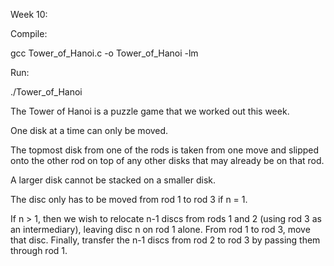 Week 10:

Compile: 

gcc Tower_of_Hanoi.c -o Tower_of_Hanoi -lm

Run: 

./Tower_of_Hanoi

The Tower of Hanoi is a puzzle game that we worked out this week.

One disk at a time can only be moved.

The topmost disk from one of the rods is taken from one move and slipped onto the other rod on top of any other disks that may already be on that rod.

A larger disk cannot be stacked on a smaller disk.

The disc only has to be moved from rod 1 to rod 3 if n = 1.

If n > 1, then we wish to relocate n-1 discs from rods 1 and 2 (using rod 3 as an intermediary), leaving disc n on rod 1 alone. From rod 1 to rod 3, move that disc. Finally, transfer the n-1 discs from rod 2 to rod 3 by passing them through rod 1.